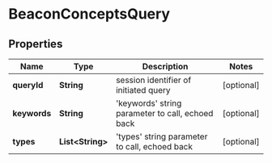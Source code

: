 
# BeaconConceptsQuery

## Properties
Name | Type | Description | Notes
------------ | ------------- | ------------- | -------------
**queryId** | **String** | session identifier of initiated query  |  [optional]
**keywords** | **String** | &#39;keywords&#39; string parameter to call, echoed back  |  [optional]
**types** | **List&lt;String&gt;** | &#39;types&#39; string parameter to call, echoed back  |  [optional]



